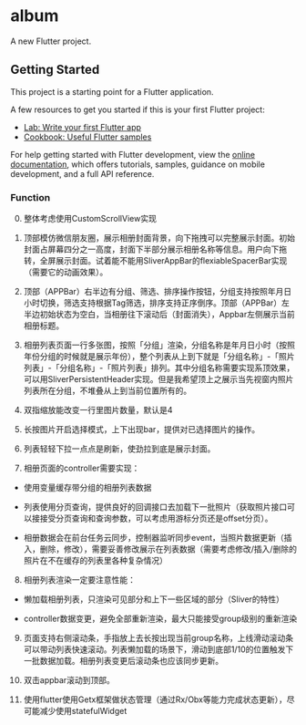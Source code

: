 # album

A new Flutter project.

## Getting Started

This project is a starting point for a Flutter application.

A few resources to get you started if this is your first Flutter project:

- [Lab: Write your first Flutter app](https://docs.flutter.dev/get-started/codelab)
- [Cookbook: Useful Flutter samples](https://docs.flutter.dev/cookbook)

For help getting started with Flutter development, view the
[online documentation](https://docs.flutter.dev/), which offers tutorials,
samples, guidance on mobile development, and a full API reference.

### Function

0. 整体考虑使用CustomScrollView实现

1. 顶部模仿微信朋友圈，展示相册封面背景，向下拖拽可以完整展示封面。初始封面占屏幕四分之一高度，封面下半部分展示相册名称等信息。用户向下拖转，全屏展示封面。试着能不能用SliverAppBar的flexiableSpacerBar实现（需要它的动画效果）。

2. 顶部（APPBar）右半边有分组、筛选、排序操作按钮，分组支持按照年月日小时切换，筛选支持根据Tag筛选，排序支持正序倒序。顶部（APPBar）左半边初始状态为空白，当相册往下滚动后（封面消失），Appbar左侧展示当前相册标题。

3. 相册列表页面一行多张图，按照「分组」渲染，分组名称是年月日小时（按照年份分组的时候就是展示年份），整个列表从上到下就是「分组名称」-「照片列表」-「分组名称」-「照片列表」排列。其中分组名称需要实现系顶效果，可以用SliverPersistentHeader实现。但是我希望顶上之展示当先视窗内照片列表所在分组，不堆叠从上到当前位置所有的。

4. 双指缩放能改变一行里图片数量，默认是4

5. 长按图片开启选择模式，上下出现bar，提供对已选择图片的操作。

6. 列表轻轻下拉一点点是刷新，使劲拉到底是展示封面。

7. 相册页面的controller需要实现：

- 使用变量缓存带分组的相册列表数据

- 列表使用分页查询，提供良好的回调接口去加载下一批照片（获取照片接口可以接接受分页查询和查询参数，可以考虑用游标分页还是offset分页）。

- 相册数据会在前台任务云同步，控制器监听同步event，当照片数据更新（插入，删除，修改），需要妥善修改展示在列表数据（需要考虑修改/插入/删除的照片在不在缓存的列表里各种复杂情况）

8. 相册列表渲染一定要注意性能：

- 懒加载相册列表，只渲染可见部分和上下一些区域的部分（Sliver的特性）

- controller数据变更，避免全部重新渲染，最大只能接受group级别的重新渲染

9. 页面支持右侧滚动条，手指放上去长按出现当前group名称，上线滑动滚动条可以带动列表快速滚动。列表懒加载的场景下，滑动到底部1/10的位置触发下一批数据加载。相册列表变更后滚动条也应该同步更新。

10. 双击appbar滚动到顶部。

11. 使用flutter使用Getx框架做状态管理（通过Rx/Obx等能力完成状态更新），尽可能减少使用statefulWidget
